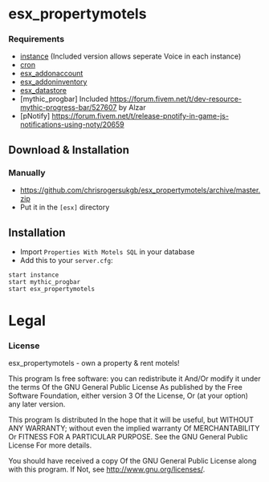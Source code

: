﻿# esx_propertymotels

### Requirements
- [instance](https://github.com/ESX-Org/instance) (Included version allows seperate Voice in each instance)
- [cron](https://github.com/ESX-Org/cron)
- [esx_addonaccount](https://github.com/ESX-Org/esx_addonaccount)
- [esx_addoninventory](https://github.com/ESX-Org/esx_addoninventory)
- [esx_datastore](https://github.com/ESX-Org/esx_datastore)
- [mythic_progbar] Included https://forum.fivem.net/t/dev-resource-mythic-progress-bar/527607 by Alzar
- [pNotify] https://forum.fivem.net/t/release-pnotify-in-game-js-notifications-using-noty/20659

## Download & Installation

### Manually
- https://github.com/chrisrogersukgb/esx_propertymotels/archive/master.zip
- Put it in the `[esx]` directory

## Installation
- Import `Properties With Motels SQL` in your database
- Add this to your `server.cfg`:

```
start instance
start mythic_progbar
start esx_propertymotels
```

# Legal
### License
esx_propertymotels - own a property & rent motels!

This program Is free software: you can redistribute it And/Or modify it under the terms Of the GNU General Public License As published by the Free Software Foundation, either version 3 Of the License, Or (at your option) any later version.

This program Is distributed In the hope that it will be useful, but WITHOUT ANY WARRANTY; without even the implied warranty Of MERCHANTABILITY Or FITNESS FOR A PARTICULAR PURPOSE. See the GNU General Public License For more details.

You should have received a copy Of the GNU General Public License along with this program. If Not, see http://www.gnu.org/licenses/.